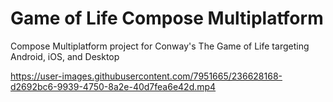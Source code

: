 # Game of Life Compose Multiplatform

Compose Multiplatform project for Conway's The Game of Life targeting Android, iOS, and Desktop

https://user-images.githubusercontent.com/7951665/236628168-d2692bc6-9939-4750-8a2e-40d7fea6e42d.mp4
